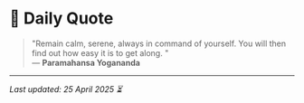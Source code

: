 # 📜 Daily Quote

> "Remain calm, serene, always in command of yourself. You will then find out how easy it is to get along. "  
> — **Paramahansa Yogananda**

---

_Last updated: 25 April 2025 ⏳_
